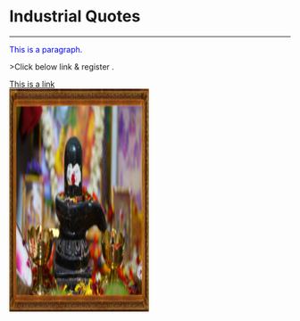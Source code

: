 <html>
<head>

</head>
<body>

<h1>Industrial Quotes</h1>
<hr>
<p style="color:blue;">This is a paragraph.</p>>Click below link & register .</p>
<a href="https://www.w3schools.com">This is a link </a> <br>

<img src="image1.png" width="250" height="400" alt="Lord SHIVA">


</body>
</html>

